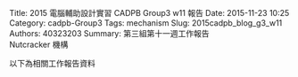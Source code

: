 Title: 2015 電腦輔助設計實習 CADPB Group3 w11 報告
Date: 2015-11-23 10:25
Category: cadpb-Group3
Tags: mechanism
Slug: 2015cadpb_blog_g3_w11
Authors: 40323203
Summary: 第三組第十一週工作報告<br />Nutcracker 機構

以下為相關工作報告資料
<br />

